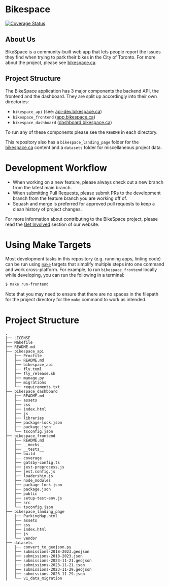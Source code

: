 # Bikespace 
[![Coverage Status](https://coveralls.io/repos/github/bikespace/bikespace/badge.svg?branch=main)](https://coveralls.io/github/bikespace/bikespace?branch=main)

## About Us

BikeSpace is a community-built web app that lets people report the issues they find when trying to park their bikes in the City of Toronto. For more about the project, please see [bikespace.ca](https://bikespace.ca/).

## Project Structure

The BikeSpace application has 3 major components the backend API, the frontend and the dashboard.
They are split up accordingly into their own directories:
- `bikespace_api` (see: [api-dev.bikespace.ca](https://api-dev.bikespace.ca/api/v2/docs))
- `bikespace_frontend` ([app.bikespace.ca](https://dashboard.bikespace.ca/))
- `bikespace_dashboard` ([dashboard.bikespace.ca](https://dashboard.bikespace.ca/))

To run any of these components please see the `README` in each directory.

This repository also has a `bikespace_landing_page` folder for the [bikespace.ca](https://bikespace.ca/) content and a `datasets` folder for miscellaneous project data.

# Development Workflow

- When working on a new feature, please always check out a new branch from the latest main branch.
- When submitting Pull Requests, please submit PRs to the development branch from the feature branch you are working off of.
- Squash and merge is preferred for approved pull requests to keep a clean history of project changes.

For more information about contributing to the BikeSpace project, please read the [Get Involved](https://bikespace.ca/#get_involved) section of our website.

# Using Make Targets

Most development tasks in this repository (e.g. running apps, linting code) can be run using [`make`](https://en.wikipedia.org/wiki/Make_(software)) targets that simplify multiple steps into one command and work cross-platform. For example, to run `bikespace_frontend` locally while developing, you can run the following in a terminal:

```bash
$ make run-frontend
```

Note that you may need to ensure that there are no spaces in the filepath for the project directory for the `make` command to work as intended.

# Project Structure

```
.
├── LICENSE
├── Makefile
├── README.md
├── bikespace_api
│   ├── Procfile
│   ├── README.md
│   ├── bikespace_api
│   ├── fly.toml
│   ├── fly_release.sh
│   ├── manage.py
│   ├── migrations
│   └── requirements.txt
├── bikespace_dashboard
│   ├── README.md
│   ├── assets
│   ├── css
│   ├── index.html
│   ├── js
│   ├── libraries
│   ├── package-lock.json
│   ├── package.json
│   └── tsconfig.json
├── bikespace_frontend
│   ├── README.md
│   ├── __mocks__
│   ├── __tests__
│   ├── build
│   ├── coverage
│   ├── gatsby-config.ts
│   ├── jest-preprocess.js
│   ├── jest.config.js
│   ├── loadershim.js
│   ├── node_modules
│   ├── package-lock.json
│   ├── package.json
│   ├── public
│   ├── setup-test-env.js
│   ├── src
│   └── tsconfig.json
├── bikespace_landing_page
│   ├── ParkingMap.html
│   ├── assets
│   ├── css
│   ├── index.html
│   ├── js
│   └── vendor
├── datasets
│   ├── convert_to_geojson.py
│   ├── submissions-2018-2023.geojson
│   ├── submissions-2018-2023.json
│   ├── submissions-2023-11-21.geojson
│   ├── submissions-2023-11-21.json
│   ├── submissions-2023-11-29.geojson
│   ├── submissions-2023-11-29.json
│   └── v1_data_migration
```